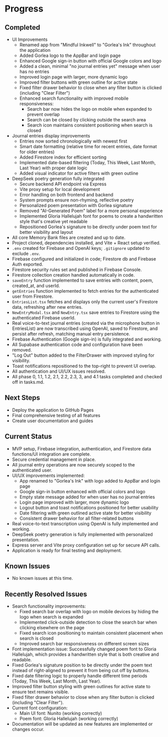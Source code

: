 # Progress

## Completed

- UI Improvements
  - Renamed app from "Mindful Inkwell" to "Gorlea's Ink" throughout the application
  - Added Gorlea logo to the AppBar and login page
  - Enhanced Google sign-in button with official Google colors and logo
  - Added a clean, minimal "no journal entries yet" message when user has no entries
  - Improved login page with larger, more dynamic logo
  - Improved filter buttons with green outline for active state
  - Fixed filter drawer behavior to close when any filter button is clicked (including "Clear Filter")
  - Enhanced search functionality with improved mobile responsiveness:
    - Search bar now hides the logo on mobile when expanded to prevent overlap
    - Search can be closed by clicking outside the search area
    - Search icon maintains consistent positioning when search is closed
- Journal entries display improvements
  - Entries now sorted chronologically with newest first
  - Smart date formatting (relative time for recent entries, date format for older entries)
  - Added Firestore index for efficient sorting
  - Implemented date-based filtering (Today, This Week, Last Month, Last Year) with proper date logic
  - Added visual indicator for active filters with green outline
- DeepSeek poetry generation fully integrated
  - Secure backend API endpoint via Express
  - Vite proxy setup for local development
  - Error handling on both frontend and backend
  - System prompts ensure non-rhyming, reflective poetry
  - Personalized poem presentation with Gorlea signature
  - Removed "AI-Generated Poem" label for a more personal experience
  - Implemented Gloria Hallelujah font for poems to create a handwritten style that's creative yet readable
  - Repositioned Gorlea's signature to be directly under poem text for better visibility and layout
- All core Memory Bank files are created and up to date.
- Project cloned, dependencies installed, and Vite + React setup verified.
- `.env` created for Firebase and OpenAI keys; `.gitignore` updated to exclude `.env`.
- Firebase configured and initialized in code; Firestore db and Firebase Auth exported.
- Firestore security rules set and published in Firebase Console.
- Firestore collection creation handled automatically in code.
- `saveEntry` function implemented to save entries with content, poem, created_at, and userId.
- `getEntries` function implemented to fetch entries for the authenticated user from Firestore.
- `EntriesList.tsx` fetches and displays only the current user's Firestore data, refreshing after new entries.
- `NewEntryModal.tsx` and `NewEntry.tsx` save entries to Firestore using the authenticated Firebase userId.
- Real voice-to-text journal entries (created via the microphone button in EntriesList) are now transcribed using OpenAI, saved to Firestore, and persist after refresh, matching manual entry persistence.
- Firebase Authentication (Google sign-in) is fully integrated and working.
- All Supabase authentication code and configuration have been removed.
- "Log Out" button added to the FilterDrawer with improved styling for visibility.
- Toast notifications repositioned to the top-right to prevent UI overlap.
- All authentication and UI/UX issues resolved.
- All phase 0, 1.1, 1.2, 2.1, 2.2, 2.3, 3, and 4.1 tasks completed and checked off in tasks.md.

## Next Steps

- Deploy the application to GitHub Pages
- Final comprehensive testing of all features
- Create user documentation and guides

## Current Status

- MVP setup, Firebase integration, authentication, and Firestore data functions/UI integration are complete.
- Secure credential management in place.
- All journal entry operations are now securely scoped to the authenticated user.
- UI/UX improvements implemented:
  - App renamed to "Gorlea's Ink" with logo added to AppBar and login page
  - Google sign-in button enhanced with official colors and logo
  - Empty state message added for when user has no journal entries
  - Login page improved with larger, more dynamic logo
  - Logout button and toast notifications positioned for better usability
  - Date filtering with green outlined active state for better visibility
  - Consistent drawer behavior for all filter-related buttons
- Real voice-to-text transcription using OpenAI is fully implemented and working.
- DeepSeek poetry generation is fully implemented with personalized presentation.
- Express server and Vite proxy configuration set up for secure API calls.
- Application is ready for final testing and deployment.

## Known Issues

- No known issues at this time.

## Recently Resolved Issues

- Search functionality improvements:
  - Fixed search bar overlap with logo on mobile devices by hiding the logo when search is expanded
  - Implemented click-outside detection to close the search bar when clicking elsewhere on the page
  - Fixed search icon positioning to maintain consistent placement when search is closed
  - Improved search bar responsiveness on different screen sizes
- Font implementation issue: Successfully changed poem font to Gloria Hallelujah, which provides a handwritten style that is both creative and readable.
- Fixed Gorlea's signature position to be directly under the poem text instead of right-aligned to prevent it from being cut off by buttons.
- Fixed date filtering logic to properly handle different time periods (Today, This Week, Last Month, Last Year).
- Improved filter button styling with green outlines for active state to ensure text remains visible.
- Fixed filter drawer behavior to close when any filter button is clicked (including "Clear Filter").
- Current font configuration:
  - Main UI font: Nunito (working correctly)
  - Poem font: Gloria Hallelujah (working correctly)
- Documentation will be updated as new features are implemented or changes occur.
